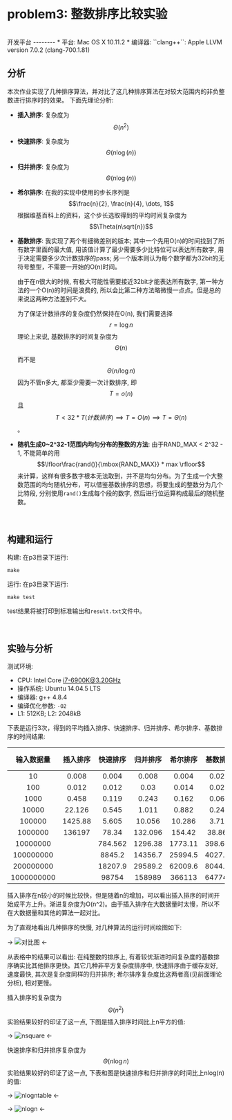 problem3: 整数排序比较实验
========
<br>
开发平台
--------
* 平台: Mac OS X 10.11.2
* 编译器: ``clang++``: Apple LLVM version 7.0.2 (clang-700.1.81)

<br>

分析
--------
本次作业实现了几种排序算法，并对比了这几种排序算法在对较大范围内的非负整数进行排序时的效果。
下面先理论分析:

* **插入排序**: 复杂度为$$\Theta(n^2)$$

* **快速排序**: 复杂度为$$\Theta(n\log(n))$$

* **归并排序**: 复杂度为$$\Theta(n\log(n))$$

* **希尔排序**: 在我的实现中使用的步长序列是$$\frac{n}{2}, \frac{n}{4}, \dots, 1$$
  根据维基百科上的资料，这个步长选取得到的平均时间复杂度为$$\Theta(n\sqrt{n})$$

* **基数排序**: 我实现了两个有细微差别的版本; 其中一个先用O(n)的时间找到了所有数字里面的最大值, 用该值计算了最少需要多少比特位可以表达所有数字, 用于决定需要多少次计数排序的pass; 另一个版本则认为每个数字都为32bit的无符号整型，不需要一开始的O(n)时间。

   由于在n很大的时候, 有极大可能性需要接近32bit才能表达所有数字, 第一种方法的一个O(n)的时间是浪费的, 所以会比第二种方法略微慢一点点。但是总的来说这两种方法差别不大。
   
   为了保证计数排序的复杂度仍然保持在O(n), 我们需要选择$$r=\log{n}$$理论上来说, 基数排序的时间复杂度为$$\Theta(n)$$ 而不是$$\Theta(n/\log{n})$$因为不管n多大, 都至少需要一次计数排序, 即$$T = o(n)$$且$$T < 32 * T(计数排序) \implies T = O(n) \implies T=\Theta(n)$$。

* **随机生成0~2^32-1范围内均匀分布的整数的方法**:
由于RAND_MAX < 2^32 - 1, 不能简单的用$$\lfloor\frac{rand()}{\mbox{RAND_MAX}} * max \rfloor$$来计算，这样有很多数字根本无法取到，并不是均匀分布。为了生成一个大整数范围的均匀随机分布，可以借鉴基数排序的思想，将要生成的整数分为几个比特段, 分别使用``rand()``生成每个段的数字, 然后进行位运算构成最后的随机整数。

<br>

构建和运行
--------
构建: 在p3目录下运行:

```
make
```

运行: 在p3目录下运行:

```
make test
```

test结果将被打印到标准输出和`result.txt`文件中。

<br>

实验与分析
--------
测试环境:

* CPU: Intel Core i7-6900K@3.20GHz
* 操作系统: Ubuntu 14.04.5 LTS
* 编译器: g++ 4.8.4
* 编译优化参数: ``-O2``
* L1: 512KB; L2: 2048kB


下表是运行3次，得到的平均插入排序、快速排序、归并排序、希尔排序、基数排序的时间结果:

| 输入数据量 | 插入排序 | 快速排序 | 归并排序 | 希尔排序 | 基数排序 | 基数排序(32bit) |
| :-------: |  :------:  | :----: | :---: | :---: | :---: | :---: |
|   10 | 0.008 | 0.004 | 0.008 | 0.004 | 0.023 | 0.007 |
| 100  | 0.012 | 0.012 | 0.03 | 0.014 | 0.025 | 0.013 |
| 1000 | 0.458 | 0.119 | 0.243 |  0.162 | 0.064 | 0.046 |
| 10000 | 22.126 | 0.545 | 1.011 | 0.882 | 0.242 | 0.213 |
| 100000 | 1425.88 | 5.605 | 10.056 | 10.286 | 3.719 | 3.677 | 
| 1000000 |  136197 | 78.34 | 132.096 | 154.42 | 38.863 | 38.802 |
| 10000000 |  | 784.562 |  1296.38 | 1773.11 |  398.623 | 368.645 |
| 100000000 | | 8845.2 | 14356.7 | 25994.5 | 4027.18 | 3967.67 |
| 200000000 | | 18207.9 | 29589.2 | 62009.6 | 8044.77 | 7968.52 |
| 1000000000 | | 98754 | 158989 | 366113 | 64774.8 | 63103.3 |

插入排序在n较小的时候比较快，但是随着n的增加，可以看出插入排序的时间开始成平方上升。渐进复杂度为O(n^2)。由于插入排序在大数据量时太慢，所以不在大数据量和其他的算法一起对比。

为了直观地看出几种排序的快慢, 对几种算法的运行时间绘图如下:

-> ![对比图](./compare.jpg) <-

从表格中的结果可以看出: 在纯整数的排序上, 有着较优渐进时间复杂度的基数排序确实比其他排序更快。其它几种非平方复杂度排序中, 快速排序由于缓存友好, 速度最快, 其次是复杂度同样的归并排序; 希尔排序复杂度比这两者高(见前面理论分析), 相对更慢。

插入排序的复杂度为$$\Theta(n^2)$$实验结果较好的印证了这一点, 下图是插入排序时间比上n平方的值:

-> ![nsquare](./nsquare.jpg) <-

快速排序和归并排序复杂度为$$\Theta(n\log{n})$$实验结果较好的印证了这一点, 下表和图是快速排序和归并排序的时间比上nlog(n)的值:

<!-- | 方法 | 10 | 100 | 1000 | 10000 | 100000 | 1000000 | 10000000 | 100000000 | 200000000 | 1000000000 |
| :---: | :---: | :---: | :---: | :---: | :---: | :---: | :---: | :---: | :---: | :---: 
| 快排 | 0.1737  |  0.0261  |  0.0172   | 0.0059  |  0.0049  |  0.0057 |   0.0049|    0.0048  |  0.0048  |  0.0048|
| 归并排序 |   0.3474 |   0.0651  |  0.0352  |  0.0110  |  0.0087  |  0.0096    |0.0080 |   0.0078   | 0.0077   | 0.0077 | -->
-> ![nlogntable](./nlogn_table.jpg) <-
    
-> ![nlogn](./nlogn.jpg) <-



